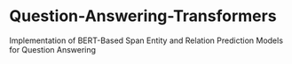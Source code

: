 # Question-Answering-Transformers
Implementation of BERT-Based Span Entity and Relation Prediction Models for Question Answering

